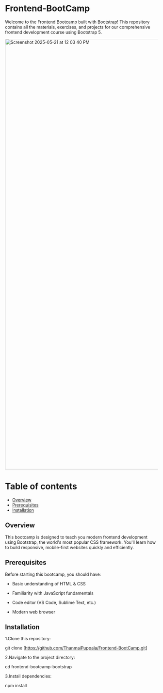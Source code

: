 # Frontend-BootCamp
Welcome to the Frontend Bootcamp built with Bootstrap! This repository contains all the materials, exercises, and projects for our comprehensive frontend development course using Bootstrap 5.

<img width="1421" alt="Screenshot 2025-05-21 at 12 03 40 PM" src="https://github.com/user-attachments/assets/7334e450-3944-4e5e-934c-a5d3ad3f6f4a" />


# Table of contents

- [Overview](#overview)
- [Prerequisites](#prerequisites)
- [Installation](#installation)

## Overview 

This bootcamp is designed to teach you modern frontend development using Bootstrap, the world's most popular CSS framework. You'll learn how to build responsive, mobile-first websites quickly and efficiently.


## Prerequisites

Before starting this bootcamp, you should have:

- Basic understanding of HTML & CSS

- Familiarity with JavaScript fundamentals

- Code editor (VS Code, Sublime Text, etc.)

- Modern web browser 

## Installation

1.Clone this repository:

git clone [https://github.com/ThanmaiPuppala/Frontend-BootCamp.git]


2.Navigate to the project directory:

cd frontend-bootcamp-bootstrap


3.Install dependencies:

npm install
